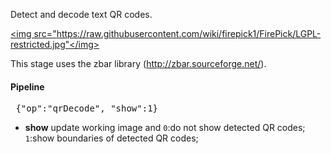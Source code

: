 Detect and decode text QR codes.

<a href="https://github.com/firepick1/FirePick/wiki/LGPL-Restricted"><img src="https://raw.githubusercontent.com/wiki/firepick1/FirePick/LGPL-restricted.jpg"</img></a>

This stage uses the zbar library (http://zbar.sourceforge.net/).

#### Pipeline
<pre> {"op":"qrDecode", "show":1}</pre>
* **show** update working image and
 `0`:do not show detected QR codes; 
 `1`:show boundaries of detected QR codes; 

